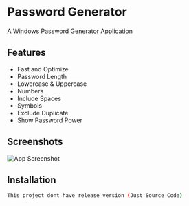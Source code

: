
# Password Generator

A Windows Password Generator Application


## Features

- Fast and Optimize
- Password Length
- Lowercase & Uppercase
- Numbers
- Include Spaces
- Symbols
- Exclude Duplicate
- Show Password Power


## Screenshots

![App Screenshot](https://github.com/Mxqius/Password-Generator/assets/80541964/3143bd35-8029-40f3-aaf0-e907915fa0ba)



## Installation



```bash
This project dont have release version (Just Source Code)
```
    
